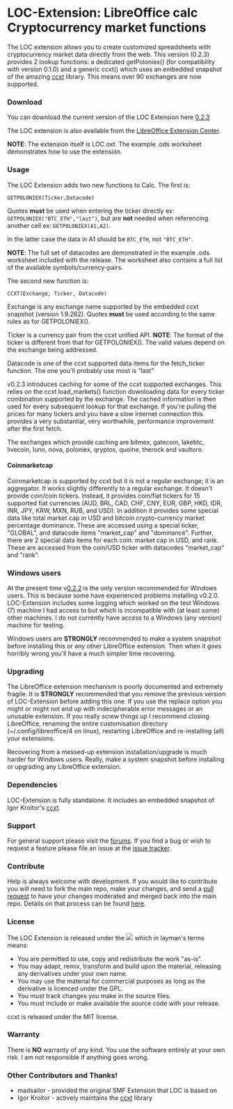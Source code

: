 LOC-Extension: LibreOffice calc Cryptocurrency market functions
===
The LOC extension allows you to create customized spreadsheets with cryptocurrency market data directly from the web. This version (0.2.3) provides 2 lookup functions: a dedicated getPoloniex() (for compatibility with version 0.1.0) and a generic ccxt() which uses an embedded snapshot of the amazing [ccxt](https://github.com/ccxt/ccxt) library. This means over 90 exchanges are now supported.

### Download   
You can download the current version of the LOC Extension here [0.2.3](https://github.com/walkjivefly/LOC-Extension/releases/tag/v0.2.3)

The LOC extension is also available from the [LibreOffice Extension Center](https://extensions.libreoffice.org/extensions/loc-extension-for-libreoffice-calc).

**NOTE**: The extension itself is LOC.oxt.  The example .ods worksheet demonstrates how to use the extension.

### Usage

The LOC Extension adds two new functions to Calc. The first is:  
```
GETPOLONIEX(Ticker,Datacode) 
```  

Quotes **must** be used when entering the ticker directly ex: ```GETPOLONIEX("BTC_ETH","last")```, but are **not** needed when referencing another cell ex: ```GETPOLONIEX(A1,A2)```.

In the latter case the data in A1 should be ```BTC_ETH```, not ```"BTC_ETH"```.

**NOTE**: The full set of datacodes are demonstrated in the example .ods worksheet included with the release. The worksheet also contains a full list of the available symbols/currency-pairs.

The second new function is:
```
CCXT(Exchange, Ticker, Datacode)
```

Exchange is any exchange name supported by the embedded ccxt snapshot (version 1.9.262). Quotes **must** be used according to the same rules as for GETPOLONIEX().

Ticker is a currency pair from the ccxt unified API.
**NOTE**: The format of the ticker is different from that for GETPOLONIEX(). The valid values depend on the exchange being addressed.

Datacode is one of the ccxt supported data items for the fetch_ticker function. The one you'll probably use most is "last" 

v0.2.3 introduces caching for some of the ccxt supported exchanges. This relies on the ccxt load_markets() function downloading data for every ticker combination supported by the exchange. The cached information is then used for every subsequent lookup for that exchange. If you're pulling the prices for many tickers and you have a slow internet connection this provides a very substantial, very worthwhile, performance improvement after the first fetch. 

The exchanges which provide caching are bitmex, gatecoin, lakebtc, livecoin, luno, nova, poloniex, qryptos, quoine, therock and vaultoro.

#### Coinmarketcap

Coinmarketcap is supported by ccxt but it is not a regular exchange; it is an aggregator. It works slightly differently to a regular exchange. It doesn't provide coin/coin tickers. Instead, it provides coin/fiat tickers for 15 supported fiat currencies (AUD, BRL, CAD, CHF, CNY, EUR, GBP, HKD, IDR, INR, JPY, KRW, MXN, RUB, and USD). In addition it provides some special data like total market cap in USD and bitcoin crypto-currency market percentage dominance. These are accessed using a special ticker, "GLOBAL", and datacode items "market_cap" and "dominance". Further, there are 2 special data items for each coin: market cap in USD, and rank. These are accessed from the coin/USD ticker with datacodes "market_cap" and "rank".

### Windows users

At the present time v[0.2.2](https://github.com/walkjivefly/LOC-Extension/tree/v0.2.2) is the only version recommended for Windows users. This is because some have experienced problems installing v0.2.0. LOC-Extension includes some logging which worked on the test Windows (7) machine I had access to but which is incompatible with (at least some) other machines. I do not currently have access to a Windows (any version) machine for testing.

Windows users are **STRONGLY** recommended to make a system snapshot before installing this or any other LibreOffice extension. Then when it goes horribly wrong you'll have a much simpler time recovering.
 
### Upgrading

The LibreOffice extension mechanism is poorly documented and extremely fragile. It is **STRONGLY** recommended that you remove the previous version of LOC-Extension before adding this one. If you use the replace option you might or might not end up with indecipherable error messages or an unusable extension. If you really screw things up I recommend closing LibreOffice, renaming the entire customisation directory (~/.config/libreoffice/4 on linux), restarting LibreOffice and re-installing (all) your extensions. 

Recovering from a messed-up extension installation/upgrade is much harder for Windows users. Really, make a system snapshot before installing or upgrading any LibreOffice extension. 

### Dependencies

LOC-Extension is fully standalone. It includes an embedded snapshot of Igor Kroitor's [ccxt](http://github.com/ccxt/ccxt). 

### Support

For general support please visit the [forums](http://forum.openoffice.org/en/forum/index.php). If you find a bug or wish to request a feature please file an issue at the [issue tracker](http://github.com/walkjivefly/LOC-Extension/issues).

### Contribute

Help is always welcome with development.  If you would like to contribute you will need to fork the main repo, make your changes, and send a [pull request](http://github.com/walkjivefly/LOC-Extension/pulls) to have your changes moderated and merged back into the main repo. Details on that process can be found [here](https://help.github.com/articles/set-up-git/).  


### License

The LOC Extension is released under the [![][shield:LGPL3]][License:3.0] which in layman's terms means:  

* You are permitted to use, copy and redistribute the work "as-is".
* You may adapt, remix, transform and build upon the material, releasing any derivatives under your own name.
* You may use the material for commercial purposes as long as the derivative is licenced under the GPL.
* You must track changes you make in the source files.
* You must include or make available the source code with your release.

ccxt is released under the MIT license.

### Warranty

There is **NO** warranty of any kind. You use the software entirely at your own risk. I am not responsible if anything goes wrong.

### Other Contributors and Thanks!
* madsailor - provided the original SMF Extension that LOC is based on
* Igor Kroitor - actively maintains the [ccxt](https://github.com/ccxt/ccxt) library

[GIT:release]: http://github.com/walkjivefly/LOC-Extension/releases/latest
[License:3.0]: http://www.gnu.org/licenses/lgpl.html
[shield:LGPL3]: http://img.shields.io/badge/license-LGPL%20v.3-blue.svg
